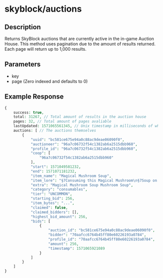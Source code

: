 # skyblock/auctions

## Description
Returns SkyBlock auctions that are currently active in the in-game Auction House. This method uses pagination due to the amount of results returned. Each page will return up to 1,000 results.

## Parameters
- key
- page (Zero indexed and defaults to 0)

## Example Response
```php
{
    success: true,
    total: 31267, // Total amount of results in the auction house
    pages: 32, // Total amount of pages avaliable
    lastUpdated: 1571065561345, // Unix timestamp in milliseconds of when the data last updated in the API
    auctions: [ // The auctions themselves
        {
            "uuid": "bc581ce675e94a0c88ac9deae06090f0",
            "auctioneer": "96a7c06732f54c1382ab6a2515dbb960",
            "profile_id": "96a7c06732f54c1382ab6a2515dbb960",
            "coop": [
                "96a7c06732f54c1382ab6a2515dbb960"
            ],
            "start": 1571049581232,
            "end": 1571071181232,
            "item_name": "Magical Mushroom Soup",
            "item_lore": "§7Consuming this Magical Mushroom\n§7Soup on your private island\n§7allows the player to fly for §a2\n§aminutes§7. Leaving the private\n§7island will remove the effect!\n\n§a§lUNCOMMON",
            "extra": "Magical Mushroom Soup Mushroom Soup",
            "category": "consumables",
            "tier": "UNCOMMON",
            "starting_bid": 256,
            "item_bytes": "...",
            "claimed": false,
            "claimed_bidders": [],
            "highest_bid_amount": 256,
            "bids": [
                {
                    "auction_id": "bc581ce675e94a0c88ac9deae06090f0",
                    "bidder": "70aafcc6764b45ff80e60226193a0784",
                    "profile_id": "70aafcc6764b45ff80e60226193a0784",
                    "amount": 256,
                    "timestamp": 1571065921089
                }
            ]
        }
    ]
}   
```
